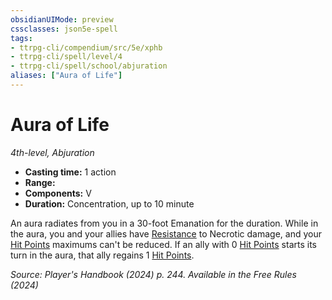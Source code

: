 ```yaml
---
obsidianUIMode: preview
cssclasses: json5e-spell
tags:
- ttrpg-cli/compendium/src/5e/xphb
- ttrpg-cli/spell/level/4
- ttrpg-cli/spell/school/abjuration
aliases: ["Aura of Life"]
---
```

# Aura of Life
*4th-level, Abjuration*  

- **Casting time:** 1 action
- **Range:** 
- **Components:** V
- **Duration:** Concentration, up to 10 minute

An aura radiates from you in a 30-foot Emanation for the duration. While in the aura, you and your allies have [Resistance](3-Compendium/CLI/rules/variant-rules/resistance-xphb.md) to Necrotic damage, and your [Hit Points](hit-points-xphb.md) maximums can't be reduced. If an ally with 0 [Hit Points](hit-points-xphb.md) starts its turn in the aura, that ally regains 1 [Hit Points](hit-points-xphb.md).

*Source: Player's Handbook (2024) p. 244. Available in the Free Rules (2024)*
